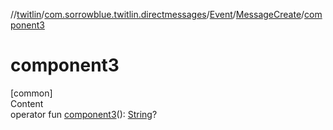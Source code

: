 //[twitlin](../../../index.md)/[com.sorrowblue.twitlin.directmessages](../../index.md)/[Event](../index.md)/[MessageCreate](index.md)/[component3](component3.md)



# component3  
[common]  
Content  
operator fun [component3](component3.md)(): [String](https://kotlinlang.org/api/latest/jvm/stdlib/kotlin/-string/index.html)?  



